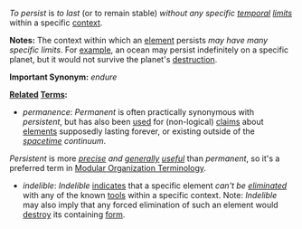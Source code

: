 *To persist* is *to last* (or to remain stable) *without any specific [temporal](https://github.com/gcassel/Modular-Organization-Terminology/blob/master/terms/time.md) [limits](https://github.com/gcassel/Modular-Organization-Terminology/blob/master/terms/limit.md)* within a specific [context](https://github.com/gcassel/Modular-Organization-Terminology/blob/master/terms/context.md).

**Notes:** The context within which an [element](https://github.com/gcassel/Modular-Organization-Terminology/blob/master/terms/element.md) persists *may have many specific limits*.  For [example](https://github.com/gcassel/Modular-Organization-Terminology/blob/master/terms/example.md), an ocean may persist indefinitely on a specific planet, but it would not survive the planet's [destruction](https://github.com/gcassel/Modular-Organization-Terminology/blob/master/terms/destroy.md).

**Important Synonym:** *endure*

**[Related](https://github.com/gcassel/Modular-Organization-Terminology/blob/master/terms/https://github.com/gcassel/Modular-Organization-Terminology/blob/master/terms/relationship.md) [Terms](https://github.com/gcassel/Modular-Organization-Terminology/blob/master/terms/term.md):** 

* *permanence*:  *Permanent* is often practically synonymous with *persistent*, but has also been [used](https://github.com/gcassel/Modular-Organization-Terminology/blob/master/terms/use.md) for (non-logical) [claims](https://github.com/gcassel/Modular-Organization-Terminology/blob/master/terms/claim.md) about [elements](https://github.com/gcassel/Modular-Organization-Terminology/blob/master/terms/element.md) supposedly lasting forever, or existing outside of the *[spacetime](https://github.com/gcassel/Modular-Organization-Terminology/blob/master/terms/spacetime.md) continuum*.    

*Persistent* is more *[precise](https://github.com/gcassel/Modular-Organization-Terminology/blob/master/terms/specialize.md) and [generally](https://github.com/gcassel/Modular-Organization-Terminology/blob/master/terms/generic.md) [useful](https://github.com/gcassel/Modular-Organization-Terminology/blob/master/terms/use.md)* than *permanent*, so it's a preferred term in [Modular Organization Terminology](https://github.com/gcassel/Modular-Organization-Terminology/).

* *indelible*:  *Indelible* [indicates](https://github.com/gcassel/Modular-Organization-Terminology/blob/master/terms/indicate.md) that a specific element *can't be [eliminated](https://github.com/gcassel/Modular-Organization-Terminology/blob/master/terms/eliminate.md)* with any of the known [tools](https://github.com/gcassel/Modular-Organization-Terminology/blob/master/terms/tools.md) within a specific context.  Note:  *Indelible* may also imply that any forced elimination of such an element would [destroy](https://github.com/gcassel/Modular-Organization-Terminology/blob/master/terms/destroy.md) its containing [form](https://github.com/gcassel/Modular-Organization-Terminology/blob/master/terms/form.md).
